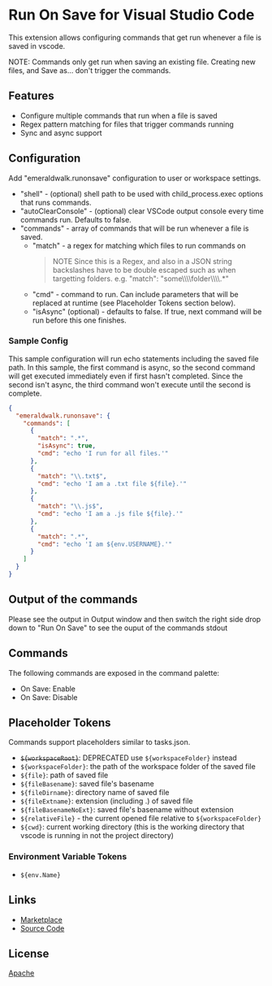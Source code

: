 # Run On Save for Visual Studio Code

This extension allows configuring commands that get run whenever a file is saved in vscode.

NOTE: Commands only get run when saving an existing file. Creating new files, and Save as... don't trigger the commands.

## Features

- Configure multiple commands that run when a file is saved
- Regex pattern matching for files that trigger commands running
- Sync and async support

## Configuration

Add "emeraldwalk.runonsave" configuration to user or workspace settings.

- "shell" - (optional) shell path to be used with child_process.exec options that runs commands.
- "autoClearConsole" - (optional) clear VSCode output console every time commands run. Defaults to false.
- "commands" - array of commands that will be run whenever a file is saved.
  - "match" - a regex for matching which files to run commands on
    > NOTE Since this is a Regex, and also in a JSON string backslashes have to be double escaped such as when targetting folders. e.g. "match": "some\\\\\\\\folder\\\\\\\\.\*"
  - "cmd" - command to run. Can include parameters that will be replaced at runtime (see Placeholder Tokens section below).
  - "isAsync" (optional) - defaults to false. If true, next command will be run before this one finishes.

### Sample Config

This sample configuration will run echo statements including the saved file path.
In this sample, the first command is async, so the second command will get executed immediately even if first hasn't completed.
Since the second isn't async, the third command won't execute until the second is complete.

```json
{
  "emeraldwalk.runonsave": {
    "commands": [
      {
        "match": ".*",
        "isAsync": true,
        "cmd": "echo 'I run for all files.'"
      },
      {
        "match": "\\.txt$",
        "cmd": "echo 'I am a .txt file ${file}.'"
      },
      {
        "match": "\\.js$",
        "cmd": "echo 'I am a .js file ${file}.'"
      },
      {
        "match": ".*",
        "cmd": "echo 'I am ${env.USERNAME}.'"
      }
    ]
  }
}
```

## Output of the commands

Please see the output in Output window and then switch the right side drop down to "Run On Save" to see the ouput of the commands stdout

## Commands

The following commands are exposed in the command palette:

- On Save: Enable
- On Save: Disable

## Placeholder Tokens

Commands support placeholders similar to tasks.json.

- ~~`${workspaceRoot}`~~: DEPRECATED use `${workspaceFolder}` instead
- `${workspaceFolder}`: the path of the workspace folder of the saved file
- `${file}`: path of saved file
- `${fileBasename}`: saved file's basename
- `${fileDirname}`: directory name of saved file
- `${fileExtname}`: extension (including .) of saved file
- `${fileBasenameNoExt}`: saved file's basename without extension
- `${relativeFile}` - the current opened file relative to `${workspaceFolder}`
- `${cwd}`: current working directory (this is the working directory that vscode is running in not the project directory)

### Environment Variable Tokens

- `${env.Name}`

## Links

- [Marketplace](https://marketplace.visualstudio.com/items/emeraldwalk.RunOnSave)
- [Source Code](https://github.com/emeraldwalk/vscode-runonsave)

## License

[Apache](https://github.com/emeraldwalk/vscode-runonsave/blob/master/LICENSE)
